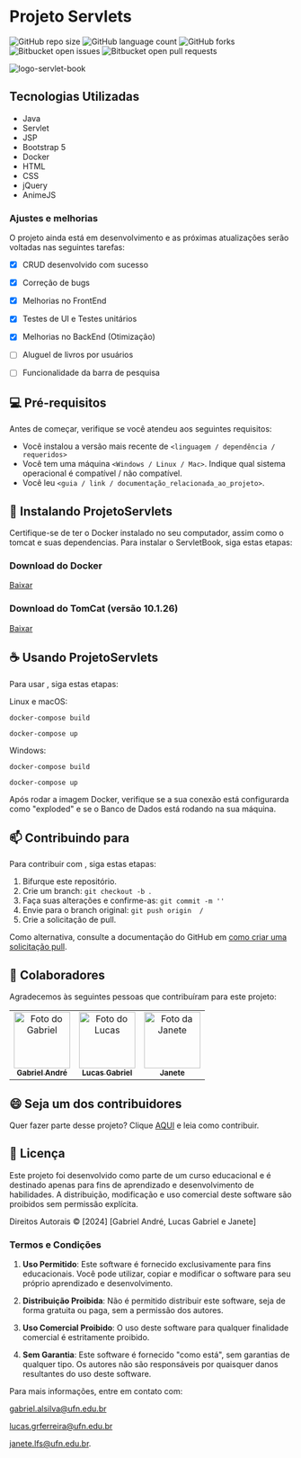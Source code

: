 # Projeto Servlets

![GitHub repo size](https://img.shields.io/github/repo-size/gabrielandre-math/ProjetoServlets?style=for-the-badge)
![GitHub language count](https://img.shields.io/github/languages/count/gabrielandre-math/ProjetoServlets?style=for-the-badge)
![GitHub forks](https://img.shields.io/github/forks/gabrielandre-math/ProjetoServlets?style=for-the-badge)
![Bitbucket open issues](https://img.shields.io/bitbucket/issues/gabrielandre-math/ProjetoServlets?style=for-the-badge)
![Bitbucket open pull requests](https://img.shields.io/bitbucket/pr-raw/gabrielandre-math/ProjetoServlets?style=for-the-badge)

![logo-servlet-book](https://github.com/user-attachments/assets/42ae3215-8994-4135-a3df-5119cebb00c8)

## Tecnologias Utilizadas
- Java
- Servlet
- JSP
- Bootstrap 5
- Docker
- HTML
- CSS
- jQuery
- AnimeJS

### Ajustes e melhorias

O projeto ainda está em desenvolvimento e as próximas atualizações serão voltadas nas seguintes tarefas:

- [x] CRUD desenvolvido com sucesso
- [x] Correção de bugs
- [x] Melhorias no FrontEnd
- [x] Testes de UI e Testes unitários
- [x] Melhorias no BackEnd (Otimização)
- [ ] Aluguel de livros por usuários
- [ ] Funcionalidade da barra de pesquisa


## 💻 Pré-requisitos

Antes de começar, verifique se você atendeu aos seguintes requisitos:

- Você instalou a versão mais recente de `<linguagem / dependência / requeridos>`
- Você tem uma máquina `<Windows / Linux / Mac>`. Indique qual sistema operacional é compatível / não compatível.
- Você leu `<guia / link / documentação_relacionada_ao_projeto>`.

## 🚀 Instalando ProjetoServlets
Certifique-se de ter o Docker instalado no seu computador, assim como o tomcat e suas dependencias. 
Para instalar o ServletBook, siga estas etapas:
### Download do Docker
[Baixar](https://docs.docker.com/desktop/install/windows-install/)

### Download do TomCat (versão 10.1.26)
[Baixar](https://tomcat.apache.org/download-10.cgi)

## ☕ Usando ProjetoServlets

Para usar <ProjetoServlets>, siga estas etapas:

Linux e macOS:

```
docker-compose build
```
```
docker-compose up
```
Windows:

```
docker-compose build
```
```
docker-compose up
```

Após rodar a imagem Docker, verifique se a sua conexão está configurarda como "exploded" e se o Banco de Dados está rodando na sua máquina.

## 📫 Contribuindo para <ProjetoServlets>

Para contribuir com <ProjetoServlets>, siga estas etapas:

1. Bifurque este repositório.
2. Crie um branch: `git checkout -b `.
3. Faça suas alterações e confirme-as: `git commit -m ''`
4. Envie para o branch original: `git push origin  / `
5. Crie a solicitação de pull.

Como alternativa, consulte a documentação do GitHub em [como criar uma solicitação pull](https://help.github.com/en/github/collaborating-with-issues-and-pull-requests/creating-a-pull-request).

## 🤝 Colaboradores

Agradecemos às seguintes pessoas que contribuíram para este projeto:

<table>
  <tr>
    <td align="center">
      <a href="#" title="contribuidor">
        <img src="https://avatars.githubusercontent.com/u/60861872?s=400&u=49b2e6b1034e45f02529c6e165c41de8300ed350&v=4" width="100px;" alt="Foto do Gabriel"/><br>
        <sub>
          <b>Gabriel André</b>
        </sub>
      </a>
    </td>
    <td align="center">
      <a href="#" title="contribuidor">
        <img src="https://avatars.githubusercontent.com/u/100244425?v=4" width="100px;" alt="Foto do Lucas"/><br>
        <sub>
          <b>Lucas Gabriel</b>
        </sub>
      </a>
    </td>
    <td align="center">
      <a href="#" title="contribuidor">
        <img src="https://avatars.githubusercontent.com/u/115745238?v=4" width="100px;" alt="Foto da Janete"/><br>
        <sub>
          <b>Janete</b>
        </sub>
      </a>
    </td>
  </tr>
</table>

## 😄 Seja um dos contribuidores

Quer fazer parte desse projeto? Clique [AQUI](CONTRIBUTING.md) e leia como contribuir.

## 📝 Licença

Este projeto foi desenvolvido como parte de um curso educacional e é destinado apenas para fins de aprendizado e desenvolvimento de habilidades. A distribuição, modificação e uso comercial deste software são proibidos sem permissão explícita.

Direitos Autorais © [2024] [Gabriel André, Lucas Gabriel e Janete]

### Termos e Condições

1. **Uso Permitido**: Este software é fornecido exclusivamente para fins educacionais. Você pode utilizar, copiar e modificar o software para seu próprio aprendizado e desenvolvimento.

2. **Distribuição Proibida**: Não é permitido distribuir este software, seja de forma gratuita ou paga, sem a permissão dos autores.

3. **Uso Comercial Proibido**: O uso deste software para qualquer finalidade comercial é estritamente proibido.

4. **Sem Garantia**: Este software é fornecido "como está", sem garantias de qualquer tipo. Os autores não são responsáveis por quaisquer danos resultantes do uso deste software.

Para mais informações, entre em contato com:

gabriel.alsilva@ufn.edu.br

lucas.grferreira@ufn.edu.br

janete.lfs@ufn.edu.br.



